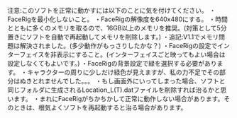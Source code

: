 注意:このソフトを正常に動かすには以下のことに気を付けてください。
・FaceRigを最小化しないこと。
・FaceRigの解像度を640x480にする。
・時間とともに多くのメモリを取るので、16GB以上のメモリを推奨。(対策として5分置きにソフトを自動で再起動してメモリを削除します。)
・追記:V1.1でメモリ問題は解決されました。(多少動作がもっさりしたかな？)
・FaceRigの設定でインターフェイスを非表示にすること。(インターフェイスごと映ってもよい場合は設定しなくてもよいです。)
・FaceRigの背景設定で緑を選択する必要があります。
・キャラクターの周りに少しだけ緑色が見えますが、私の力不足でその部分はぬきとれませんでした。。。
・もし画面外にいってしまった場合、ソフトと同じフォルダに生成されるLocation_L(T).datファイルを削除すれば治るかと思います。
・まれにFaceRigがちかちかして正常に動作しない場合があります。そのときは、根気よくソフトを再起動すると治る場合があります。
